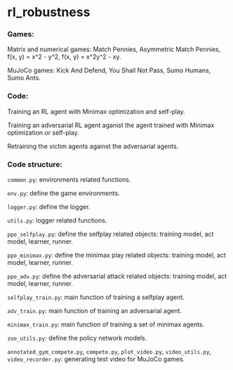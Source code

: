 # rl_robustness

### Games:

Matrix and numerical games: Match Pennies, Asymmetric Match Pennies, f(x, y) = x^2 - y^2, f(x, y) = x^2y^2 - xy.

MuJoCo games: Kick And Defend, You Shall Not Pass, Sumo Humans, Sumo Ants.

### Code:

Training an RL agent with Minimax optimization and self-play.

Training an adversarial RL agent aganist the agent trained with Minimax optimization or self-play.

Retraining the victim agents against the adversarial agents.

### Code structure:
```common.py```: environments related functions.

```env.py```: define the game environments. 

```logger.py```: define the logger. 

```utils.py```: logger related functions. 

```ppo_selfplay.py```: define the selfplay related objects: training model, act model, learner, runner.

```ppo_minimax.py```: define the minimax play related objects: training model, act model, learner, runner.

```ppo_adv.py```: define the adversarial attack related objects: training model, act model, learner, runner.

```selfplay_train.py```: main function of training a selfplay agent.

```adv_train.py```: main function of training an adversarial agent.

```minimax_train.py```: main function of training a set of minimax agents.

```zoo_utils.py```: define the policy network models.

```annotated_gym_compete.py```, ```compete.py```, ```plot_video.py```, ```video_utils.py```, ```video_recorder.py```: generating test video for MuJoCo games.

